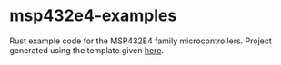 # msp432e4-examples
Rust example code for the MSP432E4 family microcontrollers. Project generated using
the template given <a href="https://github.com/rust-embedded/cortex-m-quickstart">here</a>.
